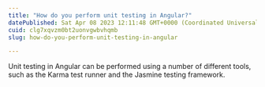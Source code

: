 ```yaml
---
title: "How do you perform unit testing in Angular?"
datePublished: Sat Apr 08 2023 12:11:48 GMT+0000 (Coordinated Universal Time)
cuid: clg7xqvzm0bt2uonvgwbvhqmb
slug: how-do-you-perform-unit-testing-in-angular

---
```


Unit testing in Angular can be performed using a number of different tools, such as the Karma test runner and the Jasmine testing framework.